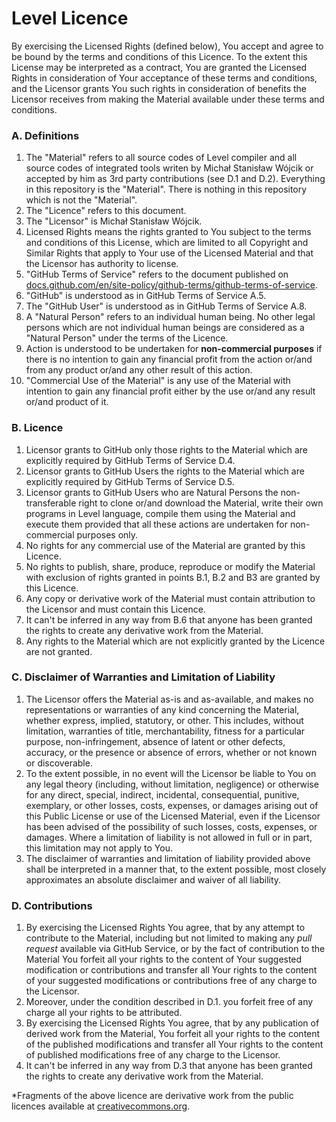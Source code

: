 # Level Licence

By exercising the Licensed Rights (defined below), You accept and agree to be bound by the terms and conditions of this Licence.
To the extent this License may be interpreted as a contract, 
You are granted the Licensed Rights in consideration 
of Your acceptance of these terms and conditions, 
and the Licensor grants You such rights 
in consideration of benefits the Licensor receives from making 
the Material available under these terms and conditions.

### A. Definitions

<ol>
<li> The "Material" refers to all source codes of Level compiler and all source codes of integrated 
tools writen by Michał Stanisław Wójcik or accepted by him as 3rd party contributions (see D.1 and D.2). 
Everything in this repository is the "Material". There is nothing in this repository which is not the 
"Material". 
</li>
<li>The "Licence" refers to this document.</li>
<li>The "Licensor" is Michał Stanisław Wójcik.
</li>
<li>
Licensed Rights means the rights granted to You subject to the terms and conditions of 
this License, which are limited to all Copyright and Similar Rights 
that apply to Your use of the Licensed Material 
and that the Licensor has authority to license.
</li>
<li>"GitHub Terms of Service" refers to the document published on <a href="https://docs.github.com/en/site-policy/github-terms/github-terms-of-service">docs.github.com/en/site-policy/github-terms/github-terms-of-service</a>.</li>
<li>"GitHub" is understood 
as in GitHub Terms of Service A.5.</li>
<li>The "GitHub User" is understood as in GitHub Terms of Service A.8.</li>
<li>A "Natural Person" refers to an individual human being. No other legal persons which are not 
individual human beings are considered as a "Natural Person" under the terms of the Licence.</li>
<li>Action is understood to be undertaken for <b>non-commercial purposes</b> 
if there is no intention to gain any financial profit from the action or/and from any product 
or/and any other result of this action.</li>
<li>"Commercial Use of the Material" is any use of the Material with intention to gain any 
financial profit either by the use or/and any result or/and product of it.</li>
</ol>

### B. Licence
<ol>
<li> Licensor grants to GitHub only 
those rights to the Material which are explicitly required by GitHub Terms of Service D.4.</li>
<li>
Licensor grants to GitHub Users the rights to the Material which are explicitly required by GitHub Terms of Service D.5.
</li>
<li>
Licensor grants to GitHub Users who are Natural Persons the non-transferable right to clone 
or/and download the Material, write their own programs 
in Level language, compile them using the Material and execute them provided 
that all these actions are undertaken for non-commercial purposes only.
</li>
<li>
No rights for any commercial use of the Material are granted by this Licence.
</li>
<li>
No rights to publish, share, produce, reproduce or modify the Material 
with exclusion of rights granted in points B.1, B.2 and B3 are granted by this Licence. 
</li>
<li>
Any copy or derivative work of the Material must contain attribution to the Licensor and must contain this Licence.
</li>
<li>
It can't be inferred in any way from B.6 that anyone has been granted the rights to create any derivative 
work from the Material. 
</li>
<li>
Any rights to the Material which are not explicitly granted by the Licence are not granted.
</li>
</ol>

### C. Disclaimer of Warranties and Limitation of Liability

<ol>
<li>
The Licensor offers the Material as-is and as-available, 
and makes no representations or warranties of any kind concerning the Material, 
whether express, implied, statutory, or other. 
This includes, without limitation, warranties of title, 
merchantability, fitness for a particular purpose, non-infringement, 
absence of latent or other defects, accuracy, or the presence or absence of errors, 
whether or not known or discoverable.
</li>
<li>
To the extent possible, in no event will the Licensor be liable to You on any legal theory (including, without limitation, negligence) or otherwise for any direct, special, indirect, incidental, consequential, punitive, exemplary, or other losses, costs, expenses, or damages arising out of this Public License or use of the Licensed Material, even if the Licensor has been advised of the possibility of such losses, costs, expenses, or damages. Where a limitation of liability is not allowed in full or in part, this limitation may not apply to You.
</li>
<li>
The disclaimer of warranties and limitation of liability provided above shall be interpreted in a manner that, to the extent possible, most closely approximates an absolute disclaimer and waiver of all liability.
</li>
</ol>

### D. Contributions

<ol>

<li>By exercising the Licensed Rights You agree, that by any attempt to contribute to the Material, including but not limited to making any <i>pull request</i> 
available via GitHub Service, 
or by the fact of contribution to the Material 
You forfeit all your rights to the content of Your suggested modification or contributions and  
transfer all Your rights to the content of your suggested modifications or contributions 
free of any charge to the Licensor.</li>
<li> Moreover, under the condition described in D.1. you forfeit free of any charge all your rights to be attributed. 
</li>
<li>
By exercising the Licensed Rights You agree, that by any publication of 
derived work from the Material, You forfeit all your rights 
to the content of the published modifications and transfer all Your rights to the content of published modifications
free of any charge to the Licensor.
</li>
<li>
It can't be inferred in any way from D.3 that anyone has been granted the rights to create any derivative 
work from the Material. 
</li>
</ol>

*Fragments of the above licence are derivative work from the public licences 
available at [creativecommons.org](https://creativecommons.org/).